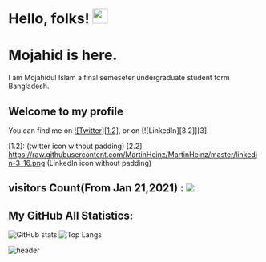 # Hello, folks! <img src="https://raw.githubusercontent.com/MartinHeinz/MartinHeinz/master/wave.gif" width="30px">
# Mojahid is here.
I am Mojahidul Islam a final semeseter undergraduate student form Bangladesh.
## Welcome to my profile
<!-- Actual text -->
You can find me on [![Twitter][1.2]][1], or on [![LinkedIn][3.2]][3].
<!-- Icons -->
[1.2]: <i class="fab fa-hackerrank"></i> (twitter icon without padding)
[2.2]: https://raw.githubusercontent.com/MartinHeinz/MartinHeinz/master/linkedin-3-16.png (LinkedIn icon without padding)

<!-- Links to your social media accounts -->

[1]:https://www.hackerrank.com/islamshaheb
[2]: https://www.linkedin.com/in/mojahidul-islam/

## visitors Count(From Jan 21,2021) : ![](https://visitor-badge.laobi.icu/badge?page_id=islamshaheb.islamshaheb)
## My GitHub All Statistics: 

![GitHub stats](https://github-readme-stats.vercel.app/api?username=islamshaheb&show_icons=true&theme=tokyonight)
![Top Langs](https://github-readme-stats.vercel.app/api/top-langs/?username=islamshaheb&theme=tokyonight)

![header](https://capsule-render.vercel.app/api?type=wave&color=gradient&height=300&section=footer&text=End%20Section&fontSize=90)

